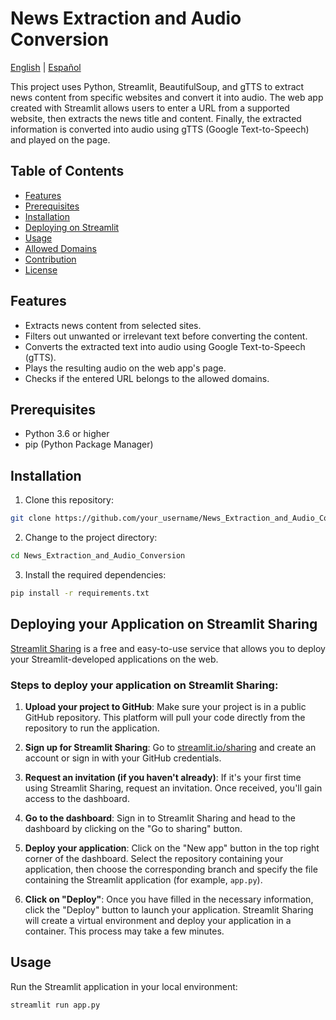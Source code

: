 # News Extraction and Audio Conversion

[English](./README_EN.md) | [Español](./README.md)

This project uses Python, Streamlit, BeautifulSoup, and gTTS to extract news content from specific websites and convert it into audio. The web app created with Streamlit allows users to enter a URL from a supported website, then extracts the news title and content. Finally, the extracted information is converted into audio using gTTS (Google Text-to-Speech) and played on the page.

## Table of Contents
- [Features](#features)
- [Prerequisites](#prerequisites)
- [Installation](#installation)
- [Deploying on Streamlit](#deploying-your-app-on-streamlit-sharing)
- [Usage](#usage)
- [Allowed Domains](#allowed-domains)
- [Contribution](#contribution)
- [License](#license)

## Features
- Extracts news content from selected sites.
- Filters out unwanted or irrelevant text before converting the content.
- Converts the extracted text into audio using Google Text-to-Speech (gTTS).
- Plays the resulting audio on the web app's page.
- Checks if the entered URL belongs to the allowed domains.

## Prerequisites
- Python 3.6 or higher
- pip (Python Package Manager)

## Installation
1. Clone this repository:
```bash
git clone https://github.com/your_username/News_Extraction_and_Audio_Conversion.git
```

2. Change to the project directory:
```bash
cd News_Extraction_and_Audio_Conversion
```

3. Install the required dependencies:
```bash
pip install -r requirements.txt
```

## Deploying your Application on Streamlit Sharing

[Streamlit Sharing](https://www.streamlit.io/sharing) is a free and easy-to-use service that allows you to deploy your Streamlit-developed applications on the web.

### Steps to deploy your application on Streamlit Sharing:

1. **Upload your project to GitHub**: Make sure your project is in a public GitHub repository. This platform will pull your code directly from the repository to run the application.

2. **Sign up for Streamlit Sharing**: Go to [streamlit.io/sharing](https://www.streamlit.io/sharing) and create an account or sign in with your GitHub credentials.

3. **Request an invitation (if you haven't already)**: If it's your first time using Streamlit Sharing, request an invitation. Once received, you'll gain access to the dashboard.

4. **Go to the dashboard**: Sign in to Streamlit Sharing and head to the dashboard by clicking on the "Go to sharing" button.

5. **Deploy your application**: Click on the "New app" button in the top right corner of the dashboard. Select the repository containing your application, then choose the corresponding branch and specify the file containing the Streamlit application (for example, `app.py`).

6. **Click on "Deploy"**: Once you have filled in the necessary information, click the "Deploy" button to launch your application. Streamlit Sharing will create a virtual environment and deploy your application in a container. This process may take a few minutes.

## Usage
Run the Streamlit application in your local environment:

```bash
streamlit run app.py
```
